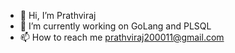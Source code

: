 - 👋 Hi, I’m Prathviraj
- 🌱 I’m currently working on GoLang and PLSQL
- 📫 How to reach me 
    prathviraj200011@gmail.com
  

<!---
Prathviraj11/Prathviraj11 is a ✨ special ✨ repository because its `README.md` (this file) appears on your GitHub profile.
You can click the Preview link to take a look at your changes.
--->
